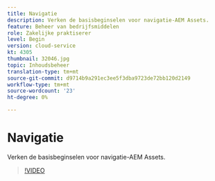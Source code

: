 ```yaml
---
title: Navigatie
description: Verken de basisbeginselen voor navigatie-AEM Assets.
feature: Beheer van bedrijfsmiddelen
role: Zakelijke praktiserer
level: Begin
version: cloud-service
kt: 4305
thumbnail: 32046.jpg
topic: Inhoudsbeheer
translation-type: tm+mt
source-git-commit: d9714b9a291ec3ee5f3dba9723de72bb120d2149
workflow-type: tm+mt
source-wordcount: '23'
ht-degree: 0%

---
```



# Navigatie

Verken de basisbeginselen voor navigatie-AEM Assets.

>[!VIDEO](https://video.tv.adobe.com/v/32046/?quality=12&learn=on&hidetitle=true)